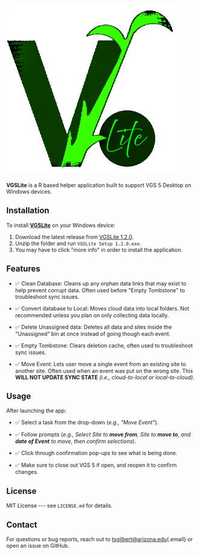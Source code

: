 # ![VGSLite](www/assets/VGSLite.png)

**VGSLite** is a R based helper application built to support VGS 5 Desktop on Windows devices.

## Installation

To install [**VGSLite**](https://github.com/tgilbert14/VGSLite) on your Windows device:

1.  Download the latest release from [VGSLite 1.2.0](https://github.com/tgilbert14/VGSLite/blob/main/VGSLite%20Setup%201.2.0.zip).
2.  Unzip the folder and run `VGSLite Setup 1.2.0.exe`.
3.  You may have to click "more info" in order to install the application.

## Features

-   ✅ Clean Database: Cleans up any orphan data links that may exist to help prevent corrupt data. Often used before "Empty Tombstone" to troubleshoot sync issues.

-   ✅ Convert database to Local: Moves cloud data into local folders. Not recommended unless you plan on only collecting data locally.

-   ✅ Delete Unassigned data: Deletes all data and sites inside the "Unassigned" bin at once instead of going though each event.

-   ✅ Empty Tombstone: Clears deletion cache, often used to troubleshoot sync issues.

-   ✅ Move Event: Lets user move a single event from an existing site to another site. Often used when an event was put on the wrong site. This **WILL NOT UPDATE SYNC STATE** *(i.e., cloud-to-local or local-to-cloud).*

## Usage

After launching the app:

-   ✅ Select a task from the drop-down (*e.g., "Move Event"*).

-   ✅ Follow prompts (*e.g., Select Site to **move from**, Site to **move to**, and **date of Event** to move, then confirm selections*).

-   ✅ Click through confirmation pop-ups to see what is being done.

-   ✅ Make sure to close out VGS 5 if open, and reopen it to confirm changes.

## License

MIT License --- see `LICENSE.md` for details.

## Contact

For questions or bug reports, reach out to [tsgilbert\@arizona.edu](mailto:tsgilbert@arizona.edu){.email} or open an issue on GitHub.
